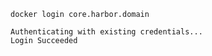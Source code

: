 

```
docker login core.harbor.domain
```

```
Authenticating with existing credentials...
Login Succeeded
```
